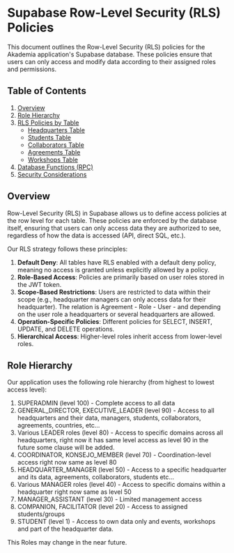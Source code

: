 # Supabase Row-Level Security (RLS) Policies

This document outlines the Row-Level Security (RLS) policies for the Akademia application's Supabase database. These policies ensure that users can only access and modify data according to their assigned roles and permissions.

## Table of Contents

1. [Overview](#overview)
2. [Role Hierarchy](#role-hierarchy)
3. [RLS Policies by Table](#rls-policies-by-table)
   - [Headquarters Table](#headquarters-table)
   - [Students Table](#students-table)
   - [Collaborators Table](#collaborators-table)
   - [Agreements Table](#agreements-table)
   - [Workshops Table](#workshops-table)
4. [Database Functions (RPC)](#database-functions-rpc)
5. [Security Considerations](#security-considerations)

## Overview

Row-Level Security (RLS) in Supabase allows us to define access policies at the row level for each table. These policies are enforced by the database itself, ensuring that users can only access data they are authorized to see, regardless of how the data is accessed (API, direct SQL, etc.).

Our RLS strategy follows these principles:

1. **Default Deny**: All tables have RLS enabled with a default deny policy, meaning no access is granted unless explicitly allowed by a policy.
2. **Role-Based Access**: Policies are primarily based on user roles stored in the JWT token.
3. **Scope-Based Restrictions**: Users are restricted to data within their scope (e.g., headquarter managers can only access data for their headquarter). The relation is Agreement - Role - User - and depending on the user role a headquarters or several headquarters are allowed.
4. **Operation-Specific Policies**: Different policies for SELECT, INSERT, UPDATE, and DELETE operations.
5. **Hierarchical Access**: Higher-level roles inherit access from lower-level roles.

## Role Hierarchy

Our application uses the following role hierarchy (from highest to lowest access level):

1. SUPERADMIN (level 100) - Complete access to all data
2. GENERAL_DIRECTOR, EXECUTIVE_LEADER (level 90) - Access to all headquarters and their data, managers, students, collaborators, agreements, countries, etc...
3. Various LEADER roles (level 80) - Access to specific domains across all headquarters, right now it has same level access as level 90 in the future some clause will be added.
4. COORDINATOR, KONSEJO_MEMBER (level 70) - Coordination-level access right now same as level 80
5. HEADQUARTER_MANAGER (level 50) - Access to a specific headquarter and its data, agreements, collaborators, students etc...
6. Various MANAGER roles (level 40) - Access to specific domains within a headquarter right now same as level 50
7. MANAGER_ASSISTANT (level 30) - Limited management access
8. COMPANION, FACILITATOR (level 20) - Access to assigned students/groups
9. STUDENT (level 1) - Access to own data only and events, workshops and part of the headquarter data.

This Roles may change in the near future.

